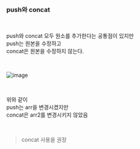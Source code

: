 ### push와 concat
<br>

push와 concat 모두 원소를 추가한다는 공통점이 있지만<br>
push는 원본을 수정하고<br>
concat은 원본을 수정하지 않는다.

<br>

![image](https://user-images.githubusercontent.com/77482972/151110247-4c484c54-0663-4bdd-8895-5ec960e91155.png)

<br>

위와 같이<br>
push는 arr을 변경시켰지만<br>
concat은 arr2를 변경시키지 않았음<br>

<br>

> concat 사용을 권장